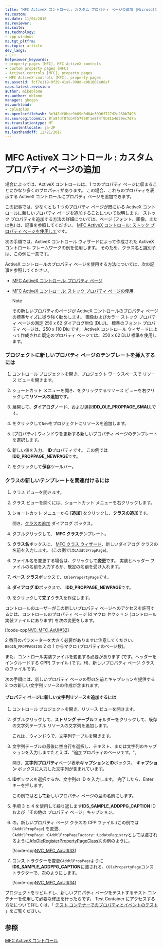```yaml
---
title: "MFC ActiveX コントロール: カスタム プロパティ ページの追加 |Microsoft ドキュメント"
ms.custom: 
ms.date: 11/04/2016
ms.reviewer: 
ms.suite: 
ms.technology:
- cpp-windows
ms.tgt_pltfrm: 
ms.topic: article
dev_langs:
- C++
helpviewer_keywords:
- property pages [MFC], MFC ActiveX controls
- custom property pages [MFC]
- ActiveX controls [MFC], property pages
- MFC ActiveX controls [MFC], property pages
ms.assetid: fcf7e119-9f29-41a9-908d-e9b1607e08af
caps.latest.revision: 
author: mikeblome
ms.author: mblome
manager: ghogen
ms.workload:
- cplusplus
ms.openlocfilehash: 3e342df8bee9b69d0d84e3096f727d2c260b7493
ms.sourcegitcommit: 8fa8fdf0fbb4f57950f1e8f4f9b81b4d39ec7d7a
ms.translationtype: MT
ms.contentlocale: ja-JP
ms.lasthandoff: 12/21/2017
---
```

# <a name="mfc-activex-controls-adding-another-custom-property-page"></a>MFC ActiveX コントロール : カスタム プロパティ ページの追加
場合によっては、ActiveX コントロールは、1 つのプロパティ ページに収まることにかなり多くのプロパティがあります。 この場合、これらのプロパティを表示する ActiveX コントロールにプロパティ ページを追加できます。  
  
 この記事では、少なくとも 1 つのプロパティ ページが既にいる ActiveX コントロールに新しいプロパティ ページを追加することについて説明します。 ストック プロパティを追加する方法の詳細については、ページ (フォント、画像、または色) は、記事を参照してください。 [MFC ActiveX コントロール: ストック プロパティ ページを使用して](../mfc/mfc-activex-controls-using-stock-property-pages.md)です。  
  
 次の手順では、ActiveX コントロール ウィザードによって作成された ActiveX コントロール フレームワークの例を使用します。 そのため、クラス名と識別子は、この例に一意です。  
  
 ActiveX コントロールのプロパティ ページを使用する方法については、次の記事を参照してください。  
  
-   [MFC ActiveX コントロール: プロパティ ページ](../mfc/mfc-activex-controls-property-pages.md)  
  
-   [MFC ActiveX コントロール: ストック プロパティ ページの使用](../mfc/mfc-activex-controls-using-stock-property-pages.md)  
  
    > [!NOTE]
    >  その新しいプロパティのページが ActiveX コントロールのプロパティ ページの標準サイズに従う強く勧めします。 画像およびカラー ストック プロパティ ページの測定 250 x 62 ダイアログ単位 (DLU)。 標準のフォント プロパティ ページは、250 x 110 Dlu です。 ActiveX コントロール ウィザードによって作成された既定のプロパティ ページでは、250 x 62 DLU 標準を使用します。  
  
### <a name="to-insert-a-new-property-page-template-into-your-project"></a>プロジェクトに新しいプロパティ ページのテンプレートを挿入するには  
  
1.  コントロール プロジェクトを開き、プロジェクト ワークスペースで リソース ビューを開きます。  
  
2.  ショートカット メニューを開き、をクリックするリソース ビューを右クリックして**リソースの追加**です。  
  
3.  展開して、**ダイアログ**ノード、および選択**IDD_OLE_PROPPAGE_SMALL**です。  
  
4.  をクリックして`New`をプロジェクトにリソースを追加します。  
  
5.  [プロパティ] ウィンドウを更新する新しいプロパティ ページのテンプレートを選択します。  
  
6.  新しい値を入力、 **ID**プロパティです。 この例では**IDD_PROPPAGE_NEWPAGE**です。  
  
7.  をクリックして**保存**ツールバー。  
  
### <a name="to-associate-the-new-template-with-a-class"></a>クラスの新しいテンプレートを関連付けるには  
  
1.  クラス ビューを開きます。  
  
2.  クラス ビューを開くには、ショートカット メニューを右クリックします。  
  
3.  ショートカット メニューから **[追加]** をクリックし、**クラスの追加**です。  
  
     開き、[クラスの追加](../ide/add-class-dialog-box.md) ダイアログ ボックス。  
  
4.  ダブルクリックして、 **MFC クラス**テンプレート。  
  
5.  **クラス名**ボックスに、 [MFC クラス ウィザード](../mfc/reference/mfc-add-class-wizard.md)、新しいダイアログ クラスの名前を入力します。 (この例では`CAddtlPropPage`)。  
  
6.  ファイル名を変更する場合は、クリックして**変更**です。 実装とヘッダー ファイルの名前を入力するか、既定の名前を受け入れます。  
  
7.  **ベース クラス**ボックスで、`COlePropertyPage`です。  
  
8.  **ダイアログ ID**ボックスで、 **IDD_PROPPAGE_NEWPAGE**です。  
  
9. をクリックして**完了**クラスを作成します。  
  
 コントロールのユーザーがこの新しいプロパティ ページへのアクセスを許可するには、コントロールのプロパティ ページ Id マクロ セクション (コントロール実装ファイルにあります) を次の変更をします。  
  
 [!code-cpp[NVC_MFC_AxUI#32](../mfc/codesnippet/cpp/mfc-activex-controls-adding-another-custom-property-page_1.cpp)]  
  
 2 番目のパラメーターを大きく必要がありますに注意してください、 `BEGIN_PROPPAGEIDS` 2 の 1 からマクロ (プロパティのページ数)。  
  
 また、コントロール実装ファイルを変更する必要があります (です。ヘッダーをインクルードする CPP) ファイル (です。H)、新しいプロパティ ページ クラスのファイルです。  
  
 次の手順には、新しいプロパティ ページの型の名前とキャプションを提供する 2 つの新しい文字列リソースの作成が含まれます。  
  
#### <a name="to-add-new-string-resources-to-a-property-page"></a>プロパティ ページに新しい文字列リソースを追加するには  
  
1.  コントロール プロジェクトを開き、リソース ビューを開きます。  
  
2.  ダブルクリックして、**ストリング テーブル**フォルダーをクリックして、既存の文字列テーブル リソースの文字列を追加します。  
  
     これは、ウィンドウで、文字列テーブルを開きます。  
  
3.  文字列テーブルの最後に空白行を選択し、テキスト、または文字列のキャプションを入力しますたとえば、"追加プロパティのページです。"。  
  
     開き、**文字列プロパティ**ページ表示**キャプション**と**ID**ボックス。 **キャプション** ボックスに入力した文字列が含まれています。  
  
4.  **ID**ボックスを選択するか、文字列の ID を入力します。 完了したら、Enter キーを押します。  
  
     この例では**として**新しいプロパティ ページの型の名前にします。  
  
5.  手順 3 と 4 を使用して繰り返します**IDS_SAMPLE_ADDPPG_CAPTION** ID および「その他の プロパティ ページ」キャプション。  
  
6.  の。新しいプロパティ ページ クラスの CPP ファイル (この例では`CAddtlPropPage`) を変更、`CAddtlPropPage::CAddtlPropPageFactory::UpdateRegistry`としては渡されるように[AfxOleRegisterPropertyPageClass](../mfc/reference/registering-ole-controls.md#afxoleregisterpropertypageclass)次の例のように。  
  
     [!code-cpp[NVC_MFC_AxUI#33](../mfc/codesnippet/cpp/mfc-activex-controls-adding-another-custom-property-page_2.cpp)]  
  
7.  コンス トラクターを変更`CAddtlPropPage`ように**IDS_SAMPLE_ADDPPG_CAPTION**に渡される、`COlePropertyPage`コンス トラクターで、次のようにします。  
  
     [!code-cpp[NVC_MFC_AxUI#34](../mfc/codesnippet/cpp/mfc-activex-controls-adding-another-custom-property-page_3.cpp)]  
  
 プロジェクトをリビルドし、新しいプロパティ ページをテストするテスト コンテナーを使用して必要な修正を行ったらです。 Test Container にアクセスする方法について詳しくは、「 [テスト コンテナーでのプロパティとイベントのテスト](../mfc/testing-properties-and-events-with-test-container.md) 」をご覧ください。  
  
## <a name="see-also"></a>参照  
 [MFC ActiveX コントロール](../mfc/mfc-activex-controls.md)

